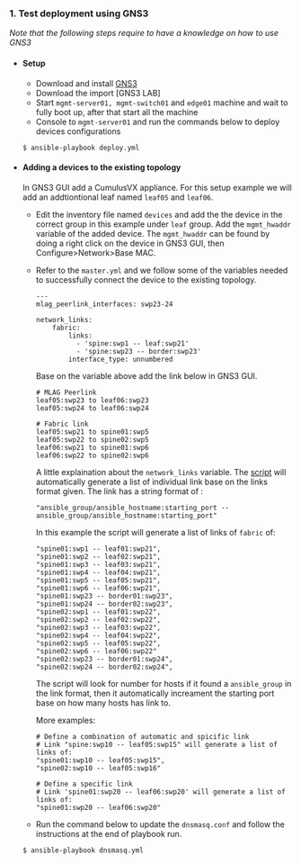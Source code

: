 ### 1. Test deployment using GNS3
*Note that the following steps require to have a knowledge on how to use GNS3*
  - #### Setup
    - Download and install [GNS3](https://www.gns3.com/software)
    - Download the import [GNS3 LAB]
    - Start `mgmt-server01, mgmt-switch01` and `edge01` machine and wait to fully boot up, after that start all the machine
    - Console to `mgmt-server01` and run the commands below to deploy devices configurations
    ```
    $ ansible-playbook deploy.yml
    ```
  - #### Adding a devices to the existing topology
    In GNS3 GUI add a CumulusVX appliance. For this setup example we will add an addtiontional leaf named `leaf05` and `leaf06`.

    - Edit the inventory file named `devices` and add the the device in the correct group in this example under `leaf` group. Add the `mgmt_hwaddr` variable of the added device. The `mgmt_hwaddr` can be found by doing a right click on the device in GNS3 GUI, then Configure>Network>Base MAC.

    - Refer to the `master.yml` and we follow some of the variables needed to successfully connect the device to the existing topology.
      ```
      ---
      mlag_peerlink_interfaces: swp23-24

      network_links:
          fabric:
              links:
                - 'spine:swp1 -- leaf:swp21'
                - 'spine:swp23 -- border:swp23'
              interface_type: unnumbered
      ```
      Base on the variable above add the link below in GNS3 GUI.
      ```
      # MLAG Peerlink
      leaf05:swp23 to leaf06:swp23
      leaf05:swp24 to leaf06:swp24

      # Fabric link
      leaf05:swp21 to spine01:swp5
      leaf05:swp22 to spine02:swp5
      leaf06:swp21 to spine01:swp6
      leaf06:swp22 to spine02:swp6
      ```
      A little explaination about the `network_links` variable.
      The [script](https://github.com/rynldtbuen/cumulus-vxconfig) will automatically generate a list of individual link base on the links format given. The link has a string format of :
      ```
      "ansible_group/ansible_hostname:starting_port -- ansible_group/ansible_hostname:starting_port"
      ```
      In this example the script will generate a list of links of `fabric` of:
      ```
      "spine01:swp1 -- leaf01:swp21",
      "spine01:swp2 -- leaf02:swp21",
      "spine01:swp3 -- leaf03:swp21",
      "spine01:swp4 -- leaf04:swp21",
      "spine01:swp5 -- leaf05:swp21",
      "spine01:swp6 -- leaf06:swp21",
      "spine01:swp23 -- border01:swp23",
      "spine01:swp24 -- border02:swp23",
      "spine02:swp1 -- leaf01:swp22",
      "spine02:swp2 -- leaf02:swp22",
      "spine02:swp3 -- leaf03:swp22",
      "spine02:swp4 -- leaf04:swp22",
      "spine02:swp5 -- leaf05:swp22",
      "spine02:swp6 -- leaf06:swp22"
      "spine02:swp23 -- border01:swp24",
      "spine02:swp24 -- border02:swp24",
      ```
      The script will look for number for hosts if it found a `ansible_group` in the link format, then it automatically increament the starting port base on how many hosts has link to.

      More examples:
      ```
      # Define a combination of automatic and spicific link
      # Link "spine:swp10 -- leaf05:swp15" will generate a list of links of:
      "spine01:swp10 -- leaf05:swp15",
      "spine02:swp10 -- leaf05:swp16"

      # Define a specific link
      # Link 'spine01:swp20 -- leaf06:swp20' will generate a list of links of:
      "spine01:swp20 -- leaf06:swp20"
      ```

    - Run the command below to update the `dnsmasq.conf` and follow the instructions at the end of playbook run.
    ```
    $ ansible-playbook dnsmasq.yml
    ```
